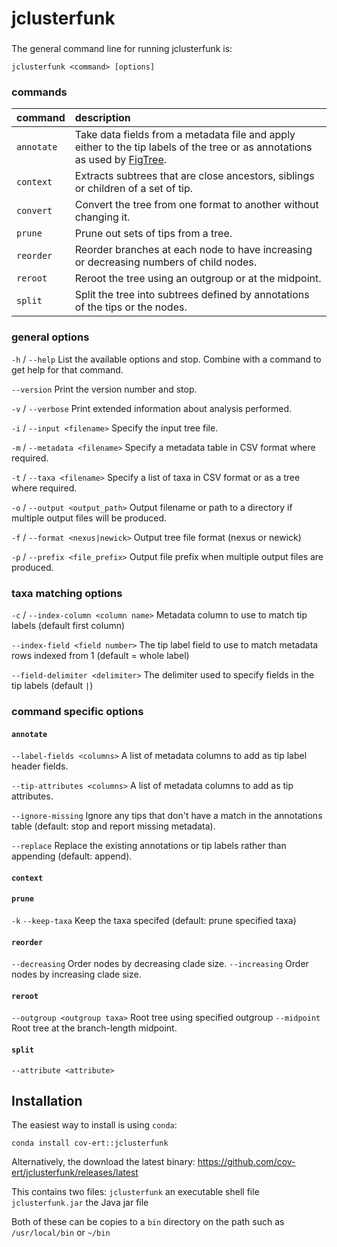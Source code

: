 # jclusterfunk

###

The general command line for running jclusterfunk is:

`jclusterfunk <command> [options]`

### commands

|command|description|
|:---|:---|
| `annotate` | Take data fields from a metadata file and apply either to the tip labels of the tree or as annotations as used by [FigTree](http://tree.bio.ed.ac.uk/software/figtree). |
| `context` | Extracts subtrees that are close ancestors, siblings or children of a set of tip. |
| `convert` | Convert the tree from one format to another without changing it. |
| `prune` | Prune out sets of tips from a tree. |
| `reorder` | Reorder branches at each node to have increasing or decreasing numbers of child nodes. |
| `reroot` | Reroot the tree using an outgroup or at the midpoint. |
| `split` | Split the tree into subtrees defined by annotations of the tips or the nodes. |

### general options

`-h` / `--help` List the available options and stop. Combine with a command to get help for that command.

`--version` Print the version number and stop.

`-v` / `--verbose` Print extended information about analysis performed.

`-i` / `--input <filename>` Specify the input tree file.

`-m` / `--metadata <filename>` Specify a metadata table in CSV format where required.

`-t` / `--taxa <filename>` Specify a list of taxa in CSV format or as a tree where required.

`-o` / `--output <output_path>` Output filename or path to a directory if multiple output files will be produced.

`-f` / `--format <nexus|newick>` Output tree file format (nexus or newick)

`-p` / `--prefix <file_prefix>` Output file prefix when multiple output files are produced.

### taxa matching options

`-c` / `--index-column <column name>` Metadata column to use to match tip labels (default first column)

`--index-field <field number>` The tip label field to use to match metadata rows indexed from 1 (default = whole label)

`--field-delimiter <delimiter>` The delimiter used to specify fields in the tip labels (default `|`)
                                     
### command specific options

#### `annotate`                                

`--label-fields <columns>` A list of metadata columns to add as tip label header fields.

`--tip-attributes <columns>` A list of metadata columns to add as tip attributes.

`--ignore-missing` Ignore any tips that don't have a match in the annotations table (default: stop and report missing metadata).

`--replace` Replace the existing annotations or tip labels rather than appending (default: append).

#### `context`

#### `prune`

`-k` `--keep-taxa` Keep the taxa specifed (default: prune specified taxa)

#### `reorder`

`--decreasing` Order nodes by decreasing clade size.
`--increasing` Order nodes by increasing clade size.

#### `reroot`

`--outgroup <outgroup taxa>` Root tree using specified outgroup
`--midpoint` Root tree at the branch-length midpoint.

#### `split`

`--attribute <attribute>`

## Installation

The easiest way to install is using `conda`:

`conda install cov-ert::jclusterfunk`

Alternatively, the download the latest binary:
https://github.com/cov-ert/jclusterfunk/releases/latest

This contains two files:
`jclusterfunk` an executable shell file
`jclusterfunk.jar` the Java jar file

Both of these can be copies to a `bin` directory on the path such as `/usr/local/bin` or `~/bin`
